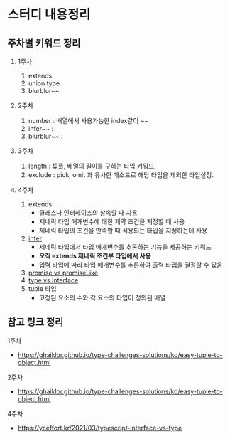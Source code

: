 # 스터디 내용정리

## 주차별 키워드 정리

1. 1주차
   1. extends
   2. union type
   3. blurblur~~


2. 2주차
   1. number : 배열에서 사용가능한 index같이 ~~
   2. infer~~ : 
   3. blurblur~~ : 


3. 3주차
   1. length : 튜플, 배열의 길이를 구하는 타입 키워드.
   2. exclude : pick, omit 과 유사한 메소드로 해당 타입을 제외한 타입설정.


4. 4주차
    1. extends
        - 클래스나 인터페이스의 상속할 때 사용
        - 제네릭 타입 매개변수에 대한 제약 조건을 지정할 때 사용
        - 제네릭 타입의 조건을 만족할 때 적용되는 타입을 지정하는데 사용  
    2. [infer](https://dev-boku.tistory.com/entry/%EB%B2%88%EC%97%AD-%EC%A0%84%EB%AC%B8%EA%B0%80%EC%B2%98%EB%9F%BC-%ED%83%80%EC%9E%85%EC%8A%A4%ED%81%AC%EB%A6%BD%ED%8A%B8-infer-%EC%82%AC%EC%9A%A9%ED%95%98%EA%B8%B0)
        - 제네릭 타입에서 타입 매개변수를 추론하는 기능을 제공하는 키워드
        - **오직 extends 제네릭 조건부 타입에서 사용**
        - 입력 타입에 따라 타입 매개변수를 추론하여 출력 타입을 결정할 수 있음
    3. [promise vs promiseLike](https://yceffort.kr/2021/11/array-arraylike-promise-promiselike)
    4. [type vs Interface](https://yceffort.kr/2021/03/typescript-interface-vs-type)
    5. tuple 타입
        - 고정된 요소의 수와 각 요소의 타입이 정의된 배열

## 참고 링크 정리

1주차

- https://ghaiklor.github.io/type-challenges-solutions/ko/easy-tuple-to-object.html

2주차

- https://ghaiklor.github.io/type-challenges-solutions/ko/easy-tuple-to-object.html

4주차

- https://yceffort.kr/2021/03/typescript-interface-vs-type
